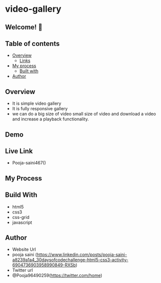 # video-gallery

## Welcome! 👋

## Table of contents

- [Overview](#overview)
  - [Links](#links)
- [My process](#my-process)
  - [Built with](#built-with)
- [Author](#author)

## Overview 
- It is simple video gallery 
- It is fully responsive gallery 
- we can do a big size of video small size of video and download a video and increase a playback functionality.

## Demo

## Live Link
- Pooja-saini467()
## My Process
## Build With
- html5
- css3
- css-grid
- javascript

## Author
- Website Url
- pooja saini (https://www.linkedin.com/posts/pooja-saini-a8239a1a4_30daysofcodechallenge-html5-css3-activity-6904736903958990849-RXSb)
- Twitter url
- @Pooja96490259(https://twitter.com/home)

